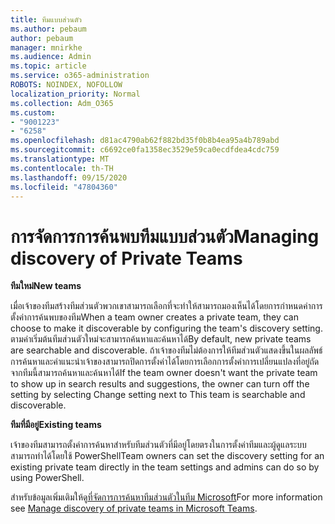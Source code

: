 ```yaml
---
title: ทีมแบบส่วนตัว
ms.author: pebaum
author: pebaum
manager: mnirkhe
ms.audience: Admin
ms.topic: article
ms.service: o365-administration
ROBOTS: NOINDEX, NOFOLLOW
localization_priority: Normal
ms.collection: Adm_O365
ms.custom:
- "9001223"
- "6258"
ms.openlocfilehash: d81ac4790ab62f882bd35f0b8b4ea95a4b789abd
ms.sourcegitcommit: c6692ce0fa1358ec3529e59ca0ecdfdea4cdc759
ms.translationtype: MT
ms.contentlocale: th-TH
ms.lasthandoff: 09/15/2020
ms.locfileid: "47804360"
---
```

# <a name="managing-discovery-of-private-teams"></a><span data-ttu-id="703ee-102">การจัดการการค้นพบทีมแบบส่วนตัว</span><span class="sxs-lookup"><span data-stu-id="703ee-102">Managing discovery of Private Teams</span></span>

<span data-ttu-id="703ee-103">**ทีมใหม่**</span><span class="sxs-lookup"><span data-stu-id="703ee-103">**New teams**</span></span>

<span data-ttu-id="703ee-104">เมื่อเจ้าของทีมสร้างทีมส่วนตัวพวกเขาสามารถเลือกที่จะทำให้สามารถมองเห็นได้โดยการกำหนดค่าการตั้งค่าการค้นพบของทีม</span><span class="sxs-lookup"><span data-stu-id="703ee-104">When a team owner creates a private team, they can choose to make it discoverable by configuring the team's discovery setting.</span></span> <span data-ttu-id="703ee-105">ตามค่าเริ่มต้นทีมส่วนตัวใหม่จะสามารถค้นหาและค้นหาได้</span><span class="sxs-lookup"><span data-stu-id="703ee-105">By default, new private teams are searchable and discoverable.</span></span> <span data-ttu-id="703ee-106">ถ้าเจ้าของทีมไม่ต้องการให้ทีมส่วนตัวแสดงขึ้นในผลลัพธ์การค้นหาและคำแนะนำเจ้าของสามารถปิดการตั้งค่าได้โดยการเลือกการตั้งค่าการเปลี่ยนแปลงที่อยู่ถัดจากทีมนี้สามารถค้นหาและค้นหาได้</span><span class="sxs-lookup"><span data-stu-id="703ee-106">If the team owner doesn't want the private team to show up in search results and suggestions, the owner can turn off the setting by selecting Change setting next to This team is searchable and discoverable.</span></span>  

<span data-ttu-id="703ee-107">**ทีมที่มีอยู่**</span><span class="sxs-lookup"><span data-stu-id="703ee-107">**Existing teams**</span></span>

<span data-ttu-id="703ee-108">เจ้าของทีมสามารถตั้งค่าการค้นหาสำหรับทีมส่วนตัวที่มีอยู่โดยตรงในการตั้งค่าทีมและผู้ดูแลระบบสามารถทำได้โดยใช้ PowerShell</span><span class="sxs-lookup"><span data-stu-id="703ee-108">Team owners can set the discovery setting for an existing private team directly in the team settings and admins can do so by using PowerShell.</span></span>  

<span data-ttu-id="703ee-109">สำหรับข้อมูลเพิ่มเติมให้ดู[ที่จัดการการค้นหาทีมส่วนตัวในทีม Microsoft](https://docs.microsoft.com/microsoftteams/manage-discovery-of-private-teams)</span><span class="sxs-lookup"><span data-stu-id="703ee-109">For more information see  [Manage discovery of private teams in Microsoft Teams](https://docs.microsoft.com/microsoftteams/manage-discovery-of-private-teams).</span></span>
